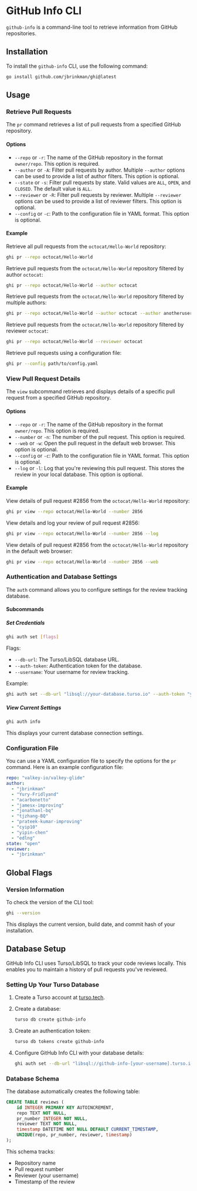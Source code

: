# GitHub Info CLI

`github-info` is a command-line tool to retrieve information from GitHub repositories.

## Installation

To install the `github-info` CLI, use the following command:

```sh
go install github.com/jbrinkman/ghi@latest
```

## Usage

### Retrieve Pull Requests

The `pr` command retrieves a list of pull requests from a specified GitHub repository.

#### Options

- `--repo` or `-r`: The name of the GitHub repository in the format `owner/repo`. This option is required.
- `--author` or `-A`: Filter pull requests by author. Multiple `--author` options can be used to provide a list of author filters. This option is optional.
- `--state` or `-s`: Filter pull requests by state. Valid values are `ALL`, `OPEN`, and `CLOSED`. The default value is `ALL`.
- `--reviewer` or `-R`: Filter pull requests by reviewer. Multiple `--reviewer` options can be used to provide a list of reviewer filters. This option is optional.
- `--config` or `-c`: Path to the configuration file in YAML format. This option is optional.

#### Example

Retrieve all pull requests from the `octocat/Hello-World` repository:

```sh
ghi pr --repo octocat/Hello-World
```

Retrieve pull requests from the `octocat/Hello-World` repository filtered by author `octocat`:

```sh
ghi pr --repo octocat/Hello-World --author octocat
```

Retrieve pull requests from the `octocat/Hello-World` repository filtered by multiple authors:

```sh
ghi pr --repo octocat/Hello-World --author octocat --author anotheruser
```

Retrieve pull requests from the `octocat/Hello-World` repository filtered by reviewer `octocat`:

```sh
ghi pr --repo octocat/Hello-World --reviewer octocat
```

Retrieve pull requests using a configuration file:

```sh
ghi pr --config path/to/config.yaml
```

### View Pull Request Details

The `view` subcommand retrieves and displays details of a specific pull request from a specified GitHub repository.

#### Options

- `--repo` or `-r`: The name of the GitHub repository in the format `owner/repo`. This option is required.
- `--number` or `-n`: The number of the pull request. This option is required.
- `--web` or `-w`: Open the pull request in the default web browser. This option is optional.
- `--config` or `-c`: Path to the configuration file in YAML format. This option is optional.
- `--log` or `-l`: Log that you're reviewing this pull request. This stores the review in your local database. This option is optional.

#### Example

View details of pull request #2856 from the `octocat/Hello-World` repository:

```sh
ghi pr view --repo octocat/Hello-World --number 2856
```

View details and log your review of pull request #2856:

```sh
ghi pr view --repo octocat/Hello-World --number 2856 --log
```

View details of pull request #2856 from the `octocat/Hello-World` repository in the default web browser:

```sh
ghi pr view --repo octocat/Hello-World --number 2856 --web
```

### Authentication and Database Settings

The `auth` command allows you to configure settings for the review tracking database.

#### Subcommands

##### Set Credentials

```sh
ghi auth set [flags]
```

Flags:
- `--db-url`: The Turso/LibSQL database URL.
- `--auth-token`: Authentication token for the database.
- `--username`: Your username for review tracking.

Example:
```sh
ghi auth set --db-url "libsql://your-database.turso.io" --auth-token "your-token" --username "your-github-username"
```

##### View Current Settings

```sh
ghi auth info
```

This displays your current database connection settings.

### Configuration File

You can use a YAML configuration file to specify the options for the `pr` command. Here is an example configuration file:

```yaml
repo: "valkey-io/valkey-glide"
author:
  - "jbrinkman"
  - "Yury-Fridlyand"
  - "acarbonetto"
  - "jamesx-improving"
  - "jonathanl-bq"
  - "tjzhang-BQ"
  - "prateek-kumar-improving"
  - "cyip10"
  - "yipin-chen"
  - "edlng"
state: "open"
reviewer:
  - "jbrinkman"
```

## Global Flags

### Version Information
To check the version of the CLI tool:
```sh
ghi --version
```
This displays the current version, build date, and commit hash of your installation.

## Database Setup

GitHub Info CLI uses Turso/LibSQL to track your code reviews locally. This enables you to maintain a history of pull requests you've reviewed.

### Setting Up Your Turso Database

1. Create a Turso account at [turso.tech](https://turso.tech).

2. Create a database:
   ```sh
   turso db create github-info
   ```

3. Create an authentication token:
   ```sh
   turso db tokens create github-info
   ```

4. Configure GitHub Info CLI with your database details:
   ```sh
   ghi auth set --db-url "libsql://github-info-[your-username].turso.io" --auth-token "[your-token]" --username "[your-github-username]"
   ```

### Database Schema

The database automatically creates the following table:

```sql
CREATE TABLE reviews (
    id INTEGER PRIMARY KEY AUTOINCREMENT,
    repo TEXT NOT NULL,
    pr_number INTEGER NOT NULL,
    reviewer TEXT NOT NULL,
    timestamp DATETIME NOT NULL DEFAULT CURRENT_TIMESTAMP,
    UNIQUE(repo, pr_number, reviewer, timestamp)
);
```

This schema tracks:
- Repository name
- Pull request number
- Reviewer (your username)
- Timestamp of the review
